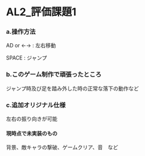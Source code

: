 # AL2_評価課題1

### a.操作方法

AD or ←→ : 左右移動

SPACE : ジャンプ

### b.このゲーム制作で頑張ったところ

ジャンプ時及び足を踏み外した時の正常な落下の動作など

### c.追加オリジナル仕様

左右の振り向きが可能

#### 現時点で未実装のもの

背景、敵キャラの撃破、ゲームクリア、音　など
